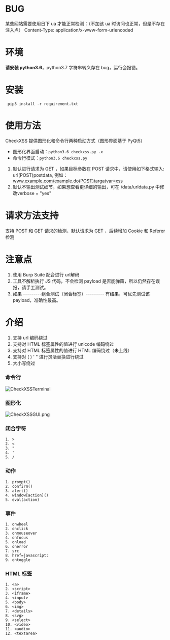 # BUG
某些网站需要使用日下 ua 才能正常检测：（不加该 ua 时访问也正常，但是不存在注入点）
Content-Type: application/x-www-form-urlencoded
# 环境
**请安装 python3.6**，python3.7 字符串转义存在 bug，运行会报错。

# 安装
`
pip3 install -r requirement.txt`

# 使用方法
CheckXSS 提供图形化和命令行两种启动方式（图形界面基于 PyQt5）
- 图形化界面启动：`python3.6 checkxss.py -x`
- 命令行模式：`python3.6 checkxss.py`
1. 默认进行请求为 GET ，如果目标参数在 POST 请求中，请使用如下格式输入: url(POST)postdata, 例如：www.example.com/example.do(POST)targatvar=xss
2. 默认不输出测试细节，如果想查看更详细的输出，可在 /data/urldata.py 中修改verbose = "yes"

# 请求方法支持
支持 POST 和 GET 请求的检测，默认请求为 GET ，后续增加 Cookie 和 Referer 检测

# 注意点
1. 使用 Burp Suite 配合进行 url解码
2. 工具不解析执行 JS 代码，不会检测 payload 是否能弹窗，所以仍然存在误报，请手工测试。
3. 如果  ---------组合测试（闭合标签）--------- 有结果，可优先测试该 payload，准确性最高。
# 介绍

1. 支持 url 编码绕过
2. 支持对 HTML 标签属性的值进行 unicode 编码绕过
3. 支持对 HTML 标签属性的值进行 HTML 编码绕过（未上线）
4. 支持对 ( ) ' " 进行灵活替换进行绕过
5. 大小写绕过
### 命令行
![CheckXSSTerminal](https://i.loli.net/2019/10/18/IUTh9cFOPoRNtWe.png)
### 图形化
![CheckXSSGUI.png](https://i.loli.net/2019/09/30/P5g2NWklJ4mEoqF.png)

### 闭合字符
```
1. >
2. <
3. "
4. '
5. /
```

### 动作
```
1. prompt()
2. confirm()
3. alert()
4. window[action]()
5. eval(action)
```
### 事件
```
1. onwheel
2. onclick
3. onmouseover
4. onfocus
5. onload
6. onerror
7. src
8. href=javascript:
9. ontoggle
```
### HTML 标签
```
1. <a>
2. <script>
3. <iframe>
4. <input>
5. <body>
6. <img>
7. <details>
8. <svg>
9. <select>
10. <video>
11. <audio>
12. <textarea> 
```
